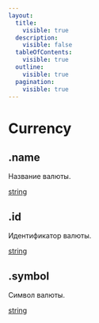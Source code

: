 ```yaml
---
layout:
  title:
    visible: true
  description:
    visible: false
  tableOfContents:
    visible: true
  outline:
    visible: true
  pagination:
    visible: true
---
```


# Currency

## .name

Название валюты.

[string](https://developer.mozilla.org/ru/docs/Web/JavaScript/Reference/Global\_Objects/String)

## .id

Идентификатор валюты.

[string](https://developer.mozilla.org/ru/docs/Web/JavaScript/Reference/Global\_Objects/String)

## .symbol

Символ валюты.

[string](https://developer.mozilla.org/ru/docs/Web/JavaScript/Reference/Global\_Objects/String)

